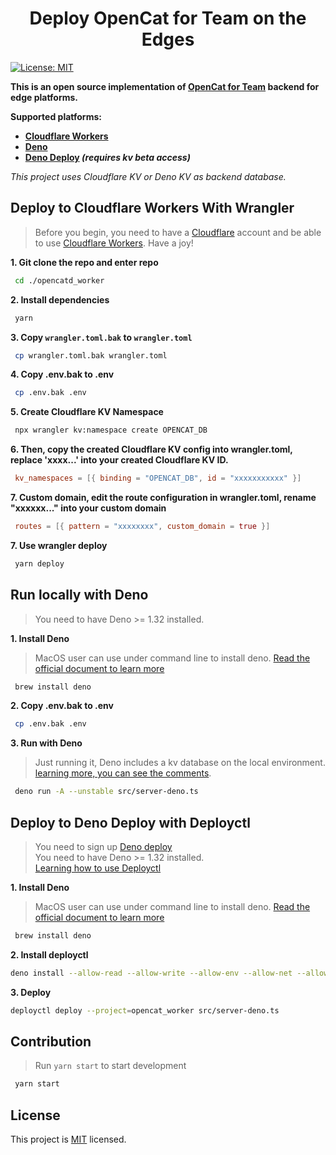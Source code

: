 <h1 align="center">Deploy OpenCat for Team on the Edges</h1>
<p>
  <a href="/LICENSE" target="_blank">
    <img alt="License: MIT" src="https://img.shields.io/badge/License-MIT-yellow.svg" />
  </a>
</p>

  


**This is an open source implementation of [OpenCat for Team](https://opencat.app/) backend for edge platforms.**


**Supported platforms:**

- **[Cloudflare Workers](#deploy-to-cloudflare-workers-with-wrangler)**
- **[Deno](#run-locally-with-deno)**
- **[Deno Deploy](#deploy-to-deno-deploy-with-deployctl) *(requires kv beta access)***

*This project uses Cloudflare KV or Deno KV as backend database.*

## Deploy to Cloudflare Workers With Wrangler
>Before you begin, you need to have a [Cloudflare](https://www.cloudflare.com/) account and be able to use [Cloudflare Workers](https://www.cloudflare.com/zh-cn/products/workers/). Have a joy!

**1. Git clone the repo and enter repo**
```sh
 cd ./opencatd_worker
```
**2. Install dependencies**
```sh
 yarn
```
**3. Copy `wrangler.toml.bak` to `wrangler.toml`**
```sh
 cp wrangler.toml.bak wrangler.toml
```
**4. Copy .env.bak to .env**
```sh
 cp .env.bak .env
```
**5. Create Cloudflare KV Namespace**
```sh
 npx wrangler kv:namespace create OPENCAT_DB
```
**6. Then, copy the created Cloudflare KV config into wrangler.toml, replace 'xxxx...' into your created Cloudflare KV ID.**
```toml
 kv_namespaces = [{ binding = "OPENCAT_DB", id = "xxxxxxxxxxx" }]
```

**7. Custom domain, edit the route configuration in wrangler.toml, rename "xxxxxx..." into your custom domain**
```toml
 routes = [{ pattern = "xxxxxxxx", custom_domain = true }]
```


**7. Use wrangler deploy**
```sh
 yarn deploy
```

## Run locally with Deno
>You need to have Deno >= 1.32 installed.

**1. Install Deno**
> MacOS user can use under command line to install deno. [Read the official document to learn more](https://deno.land/manual@v1.32.3/getting_started/installation#download-and-install) 
```sh
 brew install deno
```
**2. Copy .env.bak to .env**
```sh
 cp .env.bak .env
```
**3. Run with Deno**
> Just running it, Deno includes a kv database on the local environment. [learning more, you can see the comments](https://github.com/C-Dao/opencatd_worker/pull/2#issuecomment-1493372743).
```sh
 deno run -A --unstable src/server-deno.ts
```

## Deploy to Deno Deploy with Deployctl
> You need to sign up [Deno deploy](https://deno.com/deploy) <br/>
> You need to have Deno >= 1.32 installed.<br/>
> [Learning how to use Deployctl](https://deno.com/deploy/docs/deployctl)

**1. Install Deno**
> MacOS user can use under command line to install deno. [Read the official document to learn more](https://deno.land/manual@v1.32.3/getting_started/installation#download-and-install) 
```sh
 brew install deno
```

**2. Install deployctl**
```sh
deno install --allow-read --allow-write --allow-env --allow-net --allow-run --no-check -r -f https://deno.land/x/deploy/deployctl.ts
```
**3. Deploy**

```sh
deployctl deploy --project=opencat_worker src/server-deno.ts
```

## Contribution
> Run `yarn start` to start development
```sh
 yarn start
```

## License
This project is [MIT](./LICENSE) licensed.
